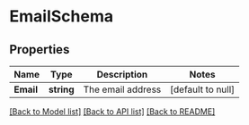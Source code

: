 # EmailSchema

## Properties
Name | Type | Description | Notes
------------ | ------------- | ------------- | -------------
**Email** | **string** | The email address | [default to null]

[[Back to Model list]](../README.md#documentation-for-models) [[Back to API list]](../README.md#documentation-for-api-endpoints) [[Back to README]](../README.md)

